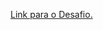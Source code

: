 <a href="https://heitor-requena.github.io/DesafioCodificador/" target="_blanck">Link para o Desafio.</a>
